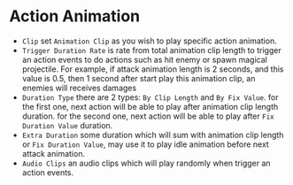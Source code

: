 # Action Animation

*   `Clip` set `Animation Clip` as you wish to play specific action animation.
*   `Trigger Duration Rate` is rate from total animation clip length to trigger an action events to do actions such as hit enemy or spawn magical projectile. For example, if attack animation length is 2 seconds, and this value is 0.5, then 1 second after start play this animation clip, an enemies will receives damages
*   `Duration Type` there are 2 types: `By Clip Length` and `By Fix Value`. for the first one, next action will be able to play after animation clip length duration. for the second one, next action will be able to play after `Fix Duration Value` duration.
*   `Extra Duration` some duration which will sum with animation clip length or `Fix Duration Value`, may use it to play idle animation before next attack animation.
*   `Audio Clips` an audio clips which will play randomly when trigger an action events.